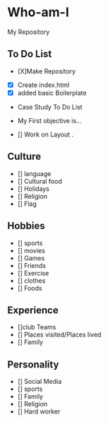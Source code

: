 # Who-am-I
My Repository

## To Do List

- [X]Make Repository
- [X] Create index.html
- [X] added basic Boilerplate
- Case Study To Do List
- My First objective is...

- [] Work on Layout
.
 ## Culture

 - [] language
- [] Cultural food
- [] Holidays
- [] Religion
- [] Flag
## Hobbies

- [] sports
- [] movies
- [] Games
- [] Friends
- [] Exercise
- [] clothes
- [] Foods
## Experience

- []club Teams
- [] Places visited/Places lived
- [] Family

## Personality

- [] Social Media
- [] sports
- [] Family
- [] Religion
- [] Hard worker
